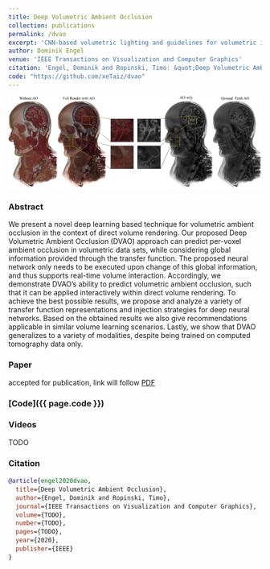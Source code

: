 ```yaml
---
title: Deep Volumetric Ambient Occlusion
collection: publications
permalink: /dvao
excerpt: 'CNN-based volumetric lighting and guidelines for volumetric illumination learning'
author: Dominik Engel
venue: 'IEEE Transactions on Visualization and Computer Graphics'
citation: 'Engel, Dominik and Ropinski, Timo: &quot;Deep Volumetric Ambient Occlusion&quot; in <i>IEEE Transactions on Visualization and Computer Graphics</i> (2020).'
code: "https://github.com/xeTaiz/dvao"
---
```



![DVAO Teaser](images/dvao_teaser.png)

### Abstract
We present a novel deep learning based technique for volumetric ambient occlusion in the context of direct volume rendering.
Our proposed Deep Volumetric Ambient Occlusion (DVAO) approach can predict per-voxel ambient occlusion in volumetric data sets, while
considering global information provided through the transfer function. The proposed neural network only needs to be executed upon
change of this global information, and thus supports real-time volume interaction. Accordingly, we demonstrate DVAO’s ability to predict
volumetric ambient occlusion, such that it can be applied interactively within direct volume rendering. To achieve the best possible
results, we propose and analyze a variety of transfer function representations and injection strategies for deep neural networks. Based
on the obtained results we also give recommendations applicable in similar volume learning scenarios. Lastly, we show that DVAO
generalizes to a variety of modalities, despite being trained on computed tomography data only.

### Paper
accepted for publication, link will follow
[PDF](TODO)

### [Code]({{ page.code }})

### Videos
TODO

### Citation
```bibtex
@article{engel2020dvao,
  title={Deep Volumetric Ambient Occlusion},
  author={Engel, Dominik and Ropinski, Timo},
  journal={IEEE Transactions on Visualization and Computer Graphics},
  volume={TODO},
  number={TODO},
  pages={TODO},
  year={2020},
  publisher={IEEE}
}
```
